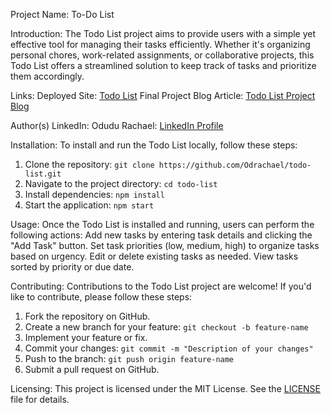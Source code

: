 Project Name: To-Do List

Introduction:
The Todo List project aims to provide users with a simple yet effective tool for managing their tasks efficiently. Whether it's organizing personal chores, work-related assignments, or collaborative projects, this Todo List offers a streamlined solution to keep track of tasks and prioritize them accordingly.

Links:
 Deployed Site: [Todo List](https://todo-list-livid-xi.vercel.app/)
 Final Project Blog Article: [Todo List Project Blog](https://twitter.com/Rachmoore07/status/1778199321521041828)

Author(s) LinkedIn:
   Odudu Rachael: [LinkedIn Profile](https://www.linkedin.com/in/rachael-o-692a5b278?trk=contact-info)
  

Installation:
To install and run the Todo List locally, follow these steps:
1. Clone the repository: `git clone https://github.com/Odrachael/todo-list.git`
2. Navigate to the project directory: `cd todo-list`
3. Install dependencies: `npm install`
4. Start the application: `npm start`

Usage:
Once the Todo List is installed and running, users can perform the following actions:
 Add new tasks by entering task details and clicking the "Add Task" button.
 Set task priorities (low, medium, high) to organize tasks based on urgency.
 Edit or delete existing tasks as needed.
 View tasks sorted by priority or due date.

Contributing:
Contributions to the Todo List project are welcome! If you'd like to contribute, please follow these steps:
1. Fork the repository on GitHub.
2. Create a new branch for your feature: `git checkout -b feature-name`
3. Implement your feature or fix.
4. Commit your changes: `git commit -m "Description of your changes"`
5. Push to the branch: `git push origin feature-name`
6. Submit a pull request on GitHub.


Licensing:
This project is licensed under the MIT License. See the [LICENSE](https://github.com/Odrachael/todo-list/blob/main/LICENSE) file for details.
